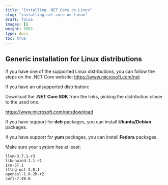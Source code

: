 ```yaml
---
title: "Installing .NET Core on Linux"
slug: "installing-net-core-on-linux"
draft: false
images: []
weight: 9983
type: docs
toc: true
---
```


## Generic installation for Linux distributions
If you have one of the supported Linux distributions, you can follow the steps on the .NET Core website: https://www.microsoft.com/net

If you have an unsupported distribution:

Download the **.NET Core SDK** from the links, picking the distribution closer to the used one.

https://www.microsoft.com/net/download

If you have support for **deb** packages, you can install **Ubuntu/Debian** packages.

If you have support for **yum** packages, you can install **Fedora** packages.

Make sure your system has at least:

    llvm-3.7.1-r3
    libunwind-1.1-r1
    icu-57.1
    lttng-ust-2.8.1
    openssl-1.0.2h-r2
    curl-7.49.0


